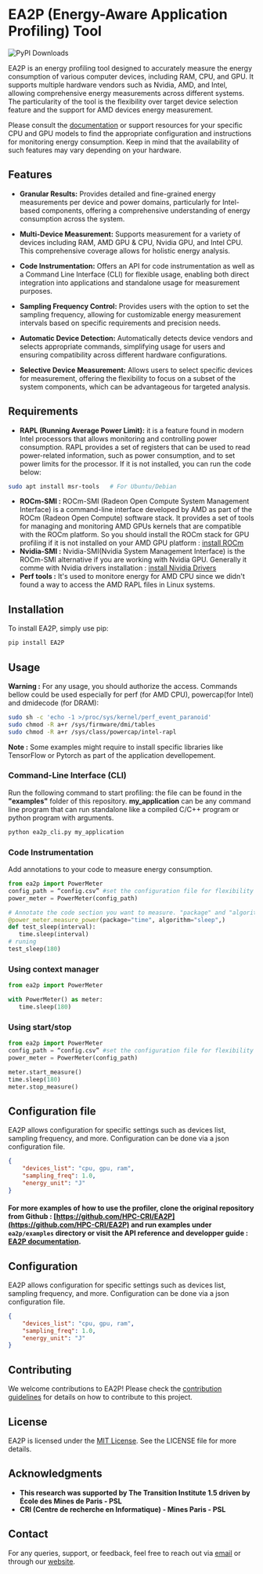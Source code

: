 # EA2P (Energy-Aware Application Profiling) Tool
![PyPI Downloads](https://img.shields.io/pypi/dm/EA2P?color=brightgreen&label=PyPI%20downloads&logo=pypi&logoColor=yellow)

EA2P is an energy profiling tool designed to accurately measure the energy consumption of various computer devices, including RAM, CPU, and GPU. It supports multiple hardware vendors such as Nvidia, AMD, and Intel, allowing comprehensive energy measurements across different systems. The particularity of the tool is the flexibility over target device selection feature and the support for AMD devices energy measurement.  

Please consult the [documentation](https://hpc-cri.github.io/EA2P/) or support resources for your specific CPU and GPU models to find the appropriate configuration and instructions for monitoring energy consumption. Keep in mind that the availability of such features may vary depending on your hardware.

## Features

- **Granular Results:** Provides detailed and fine-grained energy measurements per device and power domains, particularly for Intel-based components, offering a comprehensive understanding of energy consumption across the system.

- **Multi-Device Measurement:** Supports measurement for a variety of devices including RAM, AMD GPU & CPU, Nvidia GPU, and Intel CPU. This comprehensive coverage allows for holistic energy analysis.

- **Code Instrumentation:** Offers an API for code instrumentation as well as a Command Line Interface (CLI) for flexible usage, enabling both direct integration into applications and standalone usage for measurement purposes.

- **Sampling Frequency Control:** Provides users with the option to set the sampling frequency, allowing for customizable energy measurement intervals based on specific requirements and precision needs.

- **Automatic Device Detection:** Automatically detects device vendors and selects appropriate commands, simplifying usage for users and ensuring compatibility across different hardware configurations.

- **Selective Device Measurement:** Allows users to select specific devices for measurement, offering the flexibility to focus on a subset of the system components, which can be advantageous for targeted analysis.

## Requirements
- **RAPL (Running Average Power Limit):** it is a feature found in modern Intel processors that allows monitoring and controlling power consumption. RAPL provides a set of registers that can be used to read power-related information, such as power consumption, and to set power limits for the processor. If it is not installed, you can run the code below:
```bash
sudo apt install msr-tools   # For Ubuntu/Debian
```
- **ROCm-SMI :** ROCm-SMI (Radeon Open Compute System Management Interface) is a command-line interface developed by AMD as part of the ROCm (Radeon Open Compute) software stack. It provides a set of tools for managing and monitoring AMD GPUs kernels that are compatible with the ROCm platform. So you should install the ROCm stack for GPU profiling if it is not installed on your AMD GPU platform : [install ROCm](https://rocm.docs.amd.com/projects/install-on-linux/en/latest/tutorial/install-overview.html)
- **Nvidia-SMI :** Nvidia-SMI(Nvidia System Management Interface) is the ROCm-SMI alternative if you are working with Nvidia GPU. Generally it comme with Nvidia drivers installation : [install Nividia Drivers](https://docs.nvidia.com/cuda/cuda-installation-guide-linux/index.html#driver-installation)
- **Perf tools :** It's used to monitore energy for AMD CPU since we didn't found a way to access the AMD RAPL files in Linux systems.


## Installation

To install EA2P, simply use pip:

```bash
pip install EA2P
```
## Usage

**Warning :** For any usage, you should authorize the access. Commands bellow could be used especially for perf (for AMD CPU), powercap(for Intel) and dmidecode (for DRAM):
```bash
sudo sh -c 'echo -1 >/proc/sys/kernel/perf_event_paranoid'
sudo chmod -R a+r /sys/firmware/dmi/tables
sudo chmod -R a+r /sys/class/powercap/intel-rapl
```

**Note :** Some examples might require to install specific libraries like TensorFlow or Pytorch as part of the application devellopement.

### Command-Line Interface (CLI)

Run the following command to start profiling: the file can be found in the **"examples"** folder of this repository. **my_application** can be any command line program that can run standalone like a compiled C/C++ program or python program with arguments.

```bash
python ea2p_cli.py my_application
```

### Code Instrumentation

Add annotations to your code to measure energy consumption. 
```python
from ea2p import PowerMeter
config_path = “config.csv” #set the configuration file for flexibility
power_meter = PowerMeter(config_path)

# Annotate the code section you want to measure. "package" and "algorithm" params are required. 
@power_meter.measure_power(package="time", algorithm="sleep",)
def test_sleep(interval):
   time.sleep(interval)
# runing
test_sleep(180) 		
```

### Using context manager

```python
from ea2p import PowerMeter

with PowerMeter() as meter:
   time.sleep(180)		
```

### Using start/stop

```python
from ea2p import PowerMeter
config_path = “config.csv” #set the configuration file for flexibility
power_meter = PowerMeter(config_path)

meter.start_measure()
time.sleep(180)
meter.stop_measure()		
```
## Configuration file

EA2P allows configuration for specific settings such as devices list, sampling frequency, and more. Configuration can be done via a json configuration file.
```json
{
    "devices_list": "cpu, gpu, ram",
    "sampling_freq": 1.0,
    "energy_unit": "J"
}
```

#### For more examples of how to use the profiler, clone the original repository from Github : [https://github.com/HPC-CRI/EA2P](https://github.com/HPC-CRI/EA2P) and run examples under `ea2p/examples` directory or visit the API reference and developper guide : [EA2P documentation](https://hpc-cri.github.io/EA2P/).

## Configuration

EA2P allows configuration for specific settings such as devices list, sampling frequency, and more. Configuration can be done via a json configuration file.
```json
{
    "devices_list": "cpu, gpu, ram",
    "sampling_freq": 1.0,
    "energy_unit": "J"
}
```


## Contributing

We welcome contributions to EA2P! Please check the [contribution guidelines]() for details on how to contribute to this project.

## License

EA2P is licensed under the [MIT License](https://chat.openai.com/c/link/to/license). See the LICENSE file for more details.

## Acknowledgments

-   **This research was supported by The Transition Institute 1.5 driven by École des Mines de Paris - PSL**
-   **CRI (Centre de recherche en Informatique) - Mines Paris - PSL**

## Contact

For any queries, support, or feedback, feel free to reach out via [email](roblex.nana_tchakoute@minesparis.psl.eu) or through our [website](https://hpc-cri.github.io/EA2P/).

